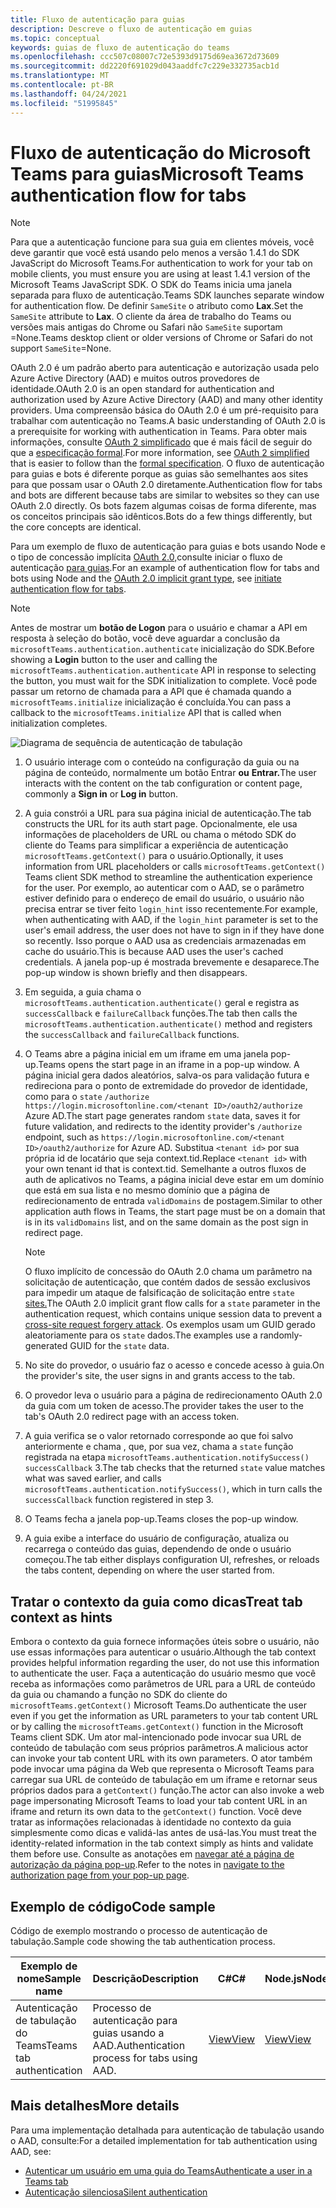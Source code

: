 ```yaml
---
title: Fluxo de autenticação para guias
description: Descreve o fluxo de autenticação em guias
ms.topic: conceptual
keywords: guias de fluxo de autenticação do teams
ms.openlocfilehash: ccc507c08007c72e5393d9175d69ea3672d73609
ms.sourcegitcommit: dd2220f691029d043aaddfc7c229e332735acb1d
ms.translationtype: MT
ms.contentlocale: pt-BR
ms.lasthandoff: 04/24/2021
ms.locfileid: "51995845"
---
```

# <a name="microsoft-teams-authentication-flow-for-tabs"></a><span data-ttu-id="833fd-104">Fluxo de autenticação do Microsoft Teams para guias</span><span class="sxs-lookup"><span data-stu-id="833fd-104">Microsoft Teams authentication flow for tabs</span></span>

> [!NOTE]
> <span data-ttu-id="833fd-105">Para que a autenticação funcione para sua guia em clientes móveis, você deve garantir que você está usando pelo menos a versão 1.4.1 do SDK JavaScript do Microsoft Teams.</span><span class="sxs-lookup"><span data-stu-id="833fd-105">For authentication to work for your tab on mobile clients, you must ensure you are using at least 1.4.1 version of the Microsoft Teams JavaScript SDK.</span></span>
> <span data-ttu-id="833fd-106">O SDK do Teams inicia uma janela separada para fluxo de autenticação.</span><span class="sxs-lookup"><span data-stu-id="833fd-106">Teams SDK launches separate window for authentication flow.</span></span> <span data-ttu-id="833fd-107">De definir `SameSite` o atributo como **Lax**.</span><span class="sxs-lookup"><span data-stu-id="833fd-107">Set the `SameSite` attribute to **Lax**.</span></span> <span data-ttu-id="833fd-108">O cliente da área de trabalho do Teams ou versões mais antigas do Chrome ou Safari não `SameSite` suportam =None.</span><span class="sxs-lookup"><span data-stu-id="833fd-108">Teams desktop client or older versions of Chrome or Safari do not support `SameSite`=None.</span></span>

<span data-ttu-id="833fd-109">OAuth 2.0 é um padrão aberto para autenticação e autorização usada pelo Azure Active Directory (AAD) e muitos outros provedores de identidade.</span><span class="sxs-lookup"><span data-stu-id="833fd-109">OAuth 2.0 is an open standard for authentication and authorization used by Azure Active Directory (AAD) and many other identity providers.</span></span> <span data-ttu-id="833fd-110">Uma compreensão básica do OAuth 2.0 é um pré-requisito para trabalhar com autenticação no Teams.</span><span class="sxs-lookup"><span data-stu-id="833fd-110">A basic understanding of OAuth 2.0 is a prerequisite for working with authentication in Teams.</span></span> <span data-ttu-id="833fd-111">Para obter mais informações, consulte [OAuth 2 simplificado](https://aaronparecki.com/oauth-2-simplified/) que é mais fácil de seguir do que a [especificação formal](https://oauth.net/2/).</span><span class="sxs-lookup"><span data-stu-id="833fd-111">For more information, see [OAuth 2 simplified](https://aaronparecki.com/oauth-2-simplified/) that is easier to follow than the [formal specification](https://oauth.net/2/).</span></span> <span data-ttu-id="833fd-112">O fluxo de autenticação para guias e bots é diferente porque as guias são semelhantes aos sites para que possam usar o OAuth 2.0 diretamente.</span><span class="sxs-lookup"><span data-stu-id="833fd-112">Authentication flow for tabs and bots are different because tabs are similar to websites so they can use OAuth 2.0 directly.</span></span> <span data-ttu-id="833fd-113">Os bots fazem algumas coisas de forma diferente, mas os conceitos principais são idênticos.</span><span class="sxs-lookup"><span data-stu-id="833fd-113">Bots do a few things differently, but the core concepts are identical.</span></span>

<span data-ttu-id="833fd-114">Para um exemplo de fluxo de autenticação para guias e bots usando Node e o tipo de concessão implícita [OAuth 2.0,](https://oauth.net/2/grant-types/implicit/)consulte iniciar o fluxo de autenticação [para guias](~/tabs/how-to/authentication/auth-tab-aad.md#initiate-authentication-flow).</span><span class="sxs-lookup"><span data-stu-id="833fd-114">For an example of authentication flow for tabs and bots using Node and the [OAuth 2.0 implicit grant type](https://oauth.net/2/grant-types/implicit/), see [initiate authentication flow for tabs](~/tabs/how-to/authentication/auth-tab-aad.md#initiate-authentication-flow).</span></span>

> [!NOTE]
> <span data-ttu-id="833fd-115">Antes de mostrar um **botão de Logon** para o usuário e chamar a API em resposta à seleção do botão, você deve aguardar a conclusão da `microsoftTeams.authentication.authenticate` inicialização do SDK.</span><span class="sxs-lookup"><span data-stu-id="833fd-115">Before showing a **Login** button to the user and calling the `microsoftTeams.authentication.authenticate` API in response to selecting the button, you must wait for the SDK initialization to complete.</span></span> <span data-ttu-id="833fd-116">Você pode passar um retorno de chamada para a API que é chamada quando a `microsoftTeams.initialize` inicialização é concluída.</span><span class="sxs-lookup"><span data-stu-id="833fd-116">You can pass a callback to the `microsoftTeams.initialize` API that is called when initialization completes.</span></span>

![Diagrama de sequência de autenticação de tabulação](~/assets/images/authentication/tab_auth_sequence_diagram.png)

1. <span data-ttu-id="833fd-118">O usuário interage com o conteúdo na configuração da guia ou na página de conteúdo, normalmente um botão Entrar **ou** **Entrar.**</span><span class="sxs-lookup"><span data-stu-id="833fd-118">The user interacts with the content on the tab configuration or content page, commonly a **Sign in** or **Log in** button.</span></span>
2. <span data-ttu-id="833fd-119">A guia constrói a URL para sua página inicial de autenticação.</span><span class="sxs-lookup"><span data-stu-id="833fd-119">The tab constructs the URL for its auth start page.</span></span> <span data-ttu-id="833fd-120">Opcionalmente, ele usa informações de placeholders de URL ou chama o método SDK do cliente do Teams para simplificar a experiência de autenticação `microsoftTeams.getContext()` para o usuário.</span><span class="sxs-lookup"><span data-stu-id="833fd-120">Optionally, it uses information from URL placeholders or calls `microsoftTeams.getContext()` Teams client SDK method to streamline the authentication experience for the user.</span></span> <span data-ttu-id="833fd-121">Por exemplo, ao autenticar com o AAD, se o parâmetro estiver definido para o endereço de email do usuário, o usuário não precisa entrar se tiver feito `login_hint` isso recentemente.</span><span class="sxs-lookup"><span data-stu-id="833fd-121">For example, when authenticating with AAD, if the `login_hint` parameter is set to the user's email address, the user does not have to sign in if they have done so recently.</span></span> <span data-ttu-id="833fd-122">Isso porque o AAD usa as credenciais armazenadas em cache do usuário.</span><span class="sxs-lookup"><span data-stu-id="833fd-122">This is because AAD uses the user's cached credentials.</span></span> <span data-ttu-id="833fd-123">A janela pop-up é mostrada brevemente e desaparece.</span><span class="sxs-lookup"><span data-stu-id="833fd-123">The pop-up window is shown briefly and then disappears.</span></span>
3. <span data-ttu-id="833fd-124">Em seguida, a guia chama o `microsoftTeams.authentication.authenticate()` geral e registra as `successCallback` e `failureCallback` funções.</span><span class="sxs-lookup"><span data-stu-id="833fd-124">The tab then calls the `microsoftTeams.authentication.authenticate()` method and registers the `successCallback` and `failureCallback` functions.</span></span>
4. <span data-ttu-id="833fd-125">O Teams abre a página inicial em um iframe em uma janela pop-up.</span><span class="sxs-lookup"><span data-stu-id="833fd-125">Teams opens the start page in an iframe in a pop-up window.</span></span> <span data-ttu-id="833fd-126">A página inicial gera dados aleatórios, salva-os para validação futura e redireciona para o ponto de extremidade do provedor de identidade, como para o `state` `/authorize` `https://login.microsoftonline.com/<tenant ID>/oauth2/authorize` Azure AD.</span><span class="sxs-lookup"><span data-stu-id="833fd-126">The start page generates random `state` data, saves it for future validation, and redirects to the identity provider's `/authorize` endpoint, such as `https://login.microsoftonline.com/<tenant ID>/oauth2/authorize` for Azure AD.</span></span> <span data-ttu-id="833fd-127">Substitua `<tenant id>` por sua própria id de locatário que seja context.tid.</span><span class="sxs-lookup"><span data-stu-id="833fd-127">Replace `<tenant id>` with your own tenant id that is context.tid.</span></span>
<span data-ttu-id="833fd-128">Semelhante a outros fluxos de auth de aplicativos no Teams, a página inicial deve estar em um domínio que está em sua lista e no mesmo domínio que a página de redirecionamento de entrada `validDomains` de postagem.</span><span class="sxs-lookup"><span data-stu-id="833fd-128">Similar to other application auth flows in Teams, the start page must be on a domain that is in its `validDomains` list, and on the same domain as the post sign in redirect page.</span></span>

    > [!NOTE]
    > <span data-ttu-id="833fd-129">O fluxo implícito de concessão do OAuth 2.0 chama um parâmetro na solicitação de autenticação, que contém dados de sessão exclusivos para impedir um ataque de falsificação de solicitação entre `state` [sites.](https://en.wikipedia.org/wiki/Cross-site_request_forgery)</span><span class="sxs-lookup"><span data-stu-id="833fd-129">The OAuth 2.0 implicit grant flow calls for a `state` parameter in the authentication request, which contains unique session data to prevent a [cross-site request forgery attack](https://en.wikipedia.org/wiki/Cross-site_request_forgery).</span></span> <span data-ttu-id="833fd-130">Os exemplos usam um GUID gerado aleatoriamente para os `state` dados.</span><span class="sxs-lookup"><span data-stu-id="833fd-130">The examples use a randomly-generated GUID for the `state` data.</span></span>

5. <span data-ttu-id="833fd-131">No site do provedor, o usuário faz o acesso e concede acesso à guia.</span><span class="sxs-lookup"><span data-stu-id="833fd-131">On the provider's site, the user signs in and grants access to the tab.</span></span>
6. <span data-ttu-id="833fd-132">O provedor leva o usuário para a página de redirecionamento OAuth 2.0 da guia com um token de acesso.</span><span class="sxs-lookup"><span data-stu-id="833fd-132">The provider takes the user to the tab's OAuth 2.0 redirect page with an access token.</span></span>
7. <span data-ttu-id="833fd-133">A guia verifica se o valor retornado corresponde ao que foi salvo anteriormente e chama , que, por sua vez, chama a `state` função registrada na etapa `microsoftTeams.authentication.notifySuccess()` `successCallback` 3.</span><span class="sxs-lookup"><span data-stu-id="833fd-133">The tab checks that the returned `state` value matches what was saved earlier, and calls `microsoftTeams.authentication.notifySuccess()`, which in turn calls the `successCallback` function registered in step 3.</span></span>
8. <span data-ttu-id="833fd-134">O Teams fecha a janela pop-up.</span><span class="sxs-lookup"><span data-stu-id="833fd-134">Teams closes the pop-up window.</span></span>
9. <span data-ttu-id="833fd-135">A guia exibe a interface do usuário de configuração, atualiza ou recarrega o conteúdo das guias, dependendo de onde o usuário começou.</span><span class="sxs-lookup"><span data-stu-id="833fd-135">The tab either displays configuration UI, refreshes, or reloads the tabs content, depending on where the user started from.</span></span>

## <a name="treat-tab-context-as-hints"></a><span data-ttu-id="833fd-136">Tratar o contexto da guia como dicas</span><span class="sxs-lookup"><span data-stu-id="833fd-136">Treat tab context as hints</span></span>

<span data-ttu-id="833fd-137">Embora o contexto da guia fornece informações úteis sobre o usuário, não use essas informações para autenticar o usuário.</span><span class="sxs-lookup"><span data-stu-id="833fd-137">Although the tab context provides helpful information regarding the user, do not use this information to authenticate the user.</span></span> <span data-ttu-id="833fd-138">Faça a autenticação do usuário mesmo que você receba as informações como parâmetros de URL para a URL de conteúdo da guia ou chamando a função no SDK do cliente do `microsoftTeams.getContext()` Microsoft Teams.</span><span class="sxs-lookup"><span data-stu-id="833fd-138">Do authenticate the user even if you get the information as URL parameters to your tab content URL or by calling the `microsoftTeams.getContext()` function in the Microsoft Teams client SDK.</span></span> <span data-ttu-id="833fd-139">Um ator mal-intencionado pode invocar sua URL de conteúdo de tabulação com seus próprios parâmetros.</span><span class="sxs-lookup"><span data-stu-id="833fd-139">A malicious actor can invoke your tab content URL with its own parameters.</span></span> <span data-ttu-id="833fd-140">O ator também pode invocar uma página da Web que representa o Microsoft Teams para carregar sua URL de conteúdo de tabulação em um iframe e retornar seus próprios dados para a `getContext()` função.</span><span class="sxs-lookup"><span data-stu-id="833fd-140">The actor can also invoke a web page impersonating Microsoft Teams to load your tab content URL in an iframe and return its own data to the `getContext()` function.</span></span> <span data-ttu-id="833fd-141">Você deve tratar as informações relacionadas à identidade no contexto da guia simplesmente como dicas e validá-las antes de usá-las.</span><span class="sxs-lookup"><span data-stu-id="833fd-141">You must treat the identity-related information in the tab context simply as hints and validate them before use.</span></span> <span data-ttu-id="833fd-142">Consulte as anotações em [navegar até a página de autorização da página pop-up](~/tabs/how-to/authentication/auth-tab-aad.md#navigate-to-the-authorization-page-from-your-popup-page).</span><span class="sxs-lookup"><span data-stu-id="833fd-142">Refer to the notes in [navigate to the authorization page from your pop-up page](~/tabs/how-to/authentication/auth-tab-aad.md#navigate-to-the-authorization-page-from-your-popup-page).</span></span>

## <a name="code-sample"></a><span data-ttu-id="833fd-143">Exemplo de código</span><span class="sxs-lookup"><span data-stu-id="833fd-143">Code sample</span></span>

<span data-ttu-id="833fd-144">Código de exemplo mostrando o processo de autenticação de tabulação.</span><span class="sxs-lookup"><span data-stu-id="833fd-144">Sample code showing the tab authentication process.</span></span>

| <span data-ttu-id="833fd-145">**Exemplo de nome**</span><span class="sxs-lookup"><span data-stu-id="833fd-145">**Sample name**</span></span> | <span data-ttu-id="833fd-146">**Descrição**</span><span class="sxs-lookup"><span data-stu-id="833fd-146">**Description**</span></span> | <span data-ttu-id="833fd-147">**C#**</span><span class="sxs-lookup"><span data-stu-id="833fd-147">**C#**</span></span> | <span data-ttu-id="833fd-148">**Node.js**</span><span class="sxs-lookup"><span data-stu-id="833fd-148">**Node.js**</span></span> |
|-----------------|-----------------|-------------|------------|
| <span data-ttu-id="833fd-149">Autenticação de tabulação do Teams</span><span class="sxs-lookup"><span data-stu-id="833fd-149">Teams tab authentication</span></span> | <span data-ttu-id="833fd-150">Processo de autenticação para guias usando a AAD.</span><span class="sxs-lookup"><span data-stu-id="833fd-150">Authentication process for tabs using AAD.</span></span> | [<span data-ttu-id="833fd-151">View</span><span class="sxs-lookup"><span data-stu-id="833fd-151">View</span></span>](https://github.com/OfficeDev/Microsoft-Teams-Samples/tree/main/samples/app-complete-sample/csharp) | [<span data-ttu-id="833fd-152">View</span><span class="sxs-lookup"><span data-stu-id="833fd-152">View</span></span>](https://github.com/OfficeDev/Microsoft-Teams-Samples/tree/main/samples/app-complete-sample/nodejs) |

## <a name="more-details"></a><span data-ttu-id="833fd-153">Mais detalhes</span><span class="sxs-lookup"><span data-stu-id="833fd-153">More details</span></span>

<span data-ttu-id="833fd-154">Para uma implementação detalhada para autenticação de tabulação usando o AAD, consulte:</span><span class="sxs-lookup"><span data-stu-id="833fd-154">For a detailed implementation for tab authentication using AAD, see:</span></span>

* [<span data-ttu-id="833fd-155">Autenticar um usuário em uma guia do Teams</span><span class="sxs-lookup"><span data-stu-id="833fd-155">Authenticate a user in a Teams tab</span></span>](~/tabs/how-to/authentication/auth-tab-AAD.md)
* [<span data-ttu-id="833fd-156">Autenticação silenciosa</span><span class="sxs-lookup"><span data-stu-id="833fd-156">Silent authentication</span></span>](~/tabs/how-to/authentication/auth-silent-AAD.md)
